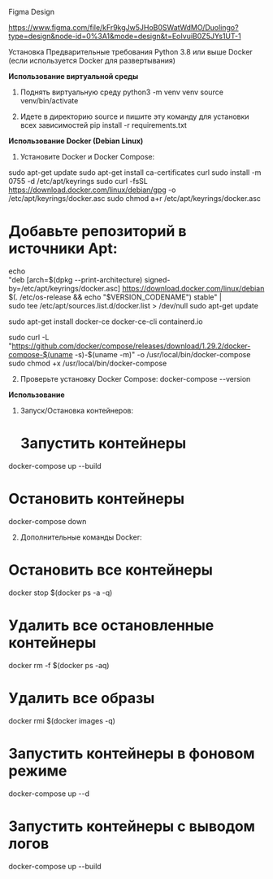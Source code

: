 
Figma Design

https://www.figma.com/file/kFr9kgJw5JHoB0SWatWdMO/Duolingo?type=design&node-id=0%3A1&mode=design&t=EoIvuiB0Z5JYs1UT-1

Установка
Предварительные требования
Python 3.8 или выше
Docker (если используется Docker для развертывания)


**Использование виртуальной среды**


1. Поднять виртуальную среду
python3 -m venv venv
source venv/bin/activate

2. Идете в директорию source и пишите эту команду для установки всех зависимостей
pip install -r requirements.txt


**Использование Docker (Debian Linux)**


1. Установите Docker и Docker Compose:


sudo apt-get update
sudo apt-get install ca-certificates curl
sudo install -m 0755 -d /etc/apt/keyrings
sudo curl -fsSL https://download.docker.com/linux/debian/gpg -o /etc/apt/keyrings/docker.asc
sudo chmod a+r /etc/apt/keyrings/docker.asc

# Добавьте репозиторий в источники Apt:
echo \
  "deb [arch=$(dpkg --print-architecture) signed-by=/etc/apt/keyrings/docker.asc] https://download.docker.com/linux/debian \
  $(. /etc/os-release && echo "$VERSION_CODENAME") stable" | \
  sudo tee /etc/apt/sources.list.d/docker.list > /dev/null
sudo apt-get update

sudo apt-get install docker-ce docker-ce-cli containerd.io

sudo curl -L "https://github.com/docker/compose/releases/download/1.29.2/docker-compose-$(uname -s)-$(uname -m)" -o /usr/local/bin/docker-compose
sudo chmod +x /usr/local/bin/docker-compose


2. Проверьте установку Docker Compose:
   docker-compose --version

   
**Использование**


1. Запуск/Остановка контейнеров:
   # Запустить контейнеры
docker-compose up --build

# Остановить контейнеры
docker-compose down


2. Дополнительные команды Docker:
# Остановить все контейнеры
docker stop $(docker ps -a -q)

# Удалить все остановленные контейнеры
docker rm -f $(docker ps -aq)

# Удалить все образы
docker rmi $(docker images -q)

# Запустить контейнеры в фоновом режиме
docker-compose up --d

# Запустить контейнеры с выводом логов
docker-compose up --build





